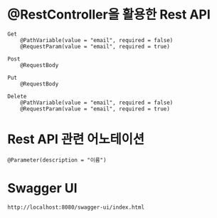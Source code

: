 # **@RestController을 활용한 Rest API**
    Get
        @PathVariable(value = "email", required = false)
        @RequestParam(value = "email", required = true)

    Post
        @RequestBody

    Put
        @RequestBody

    Delete
        @PathVariable(value = "email", required = false)
        @RequestParam(value = "email", required = true)


# **Rest API 관련 어노테이션**
    @Parameter(description = "이름")


# **Swagger UI**
    http://localhost:8080/swagger-ui/index.html
